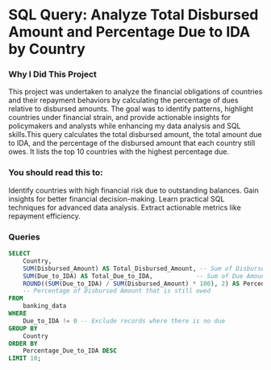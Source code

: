 # SQL Query: Analyze Total Disbursed Amount and Percentage Due to IDA by Country

### Why I Did This Project
This project was undertaken to analyze the financial obligations of countries and their repayment behaviors by calculating the percentage of dues relative to disbursed amounts. The goal was to identify patterns, highlight countries under financial strain, and provide actionable insights for policymakers and analysts while enhancing my data analysis and SQL skills.This query calculates the total disbursed amount, the total amount due to IDA, and the percentage of the disbursed amount that each country still owes. It lists the top 10 countries with the highest percentage due.

### You should read this to:

Identify countries with high financial risk due to outstanding balances.
Gain insights for better financial decision-making.
Learn practical SQL techniques for advanced data analysis.
Extract actionable metrics like repayment efficiency.
### Queries
```sql
SELECT 
    Country, 
    SUM(Disbursed_Amount) AS Total_Disbursed_Amount, -- Sum of Disbursed Amount by Country
    SUM(Due_to_IDA) AS Total_Due_to_IDA,            -- Sum of Due Amount by Country
    ROUND((SUM(Due_to_IDA) / SUM(Disbursed_Amount) * 100), 2) AS Percentage_Due_to_IDA
    -- Percentage of Disbursed Amount that is still owed
FROM 
    banking_data
WHERE 
    Due_to_IDA != 0 -- Exclude records where there is no due
GROUP BY 
    Country
ORDER BY 
    Percentage_Due_to_IDA DESC
LIMIT 10;
